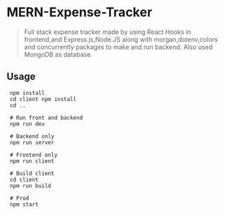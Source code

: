 # MERN-Expense-Tracker

> Full stack expense tracker made by using React Hooks in frontend,and Express.js,Node.JS along with morgan,dotenv,colors and concurrently packages to make and run backend. Also used MongoDB as database.

## Usage

```
 npm install
 cd client npm install
 cd ..

 # Run front and backend
 npm run dev

 # Backend only
 npm run server

 # Frontend only
 npm run client

 # Build client
 cd client
 npm run build

 # Prod
 npm start
```
